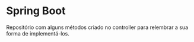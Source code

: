 # Spring Boot
Repositório com alguns métodos criado no controller para relembrar a sua forma de implementá-los.
